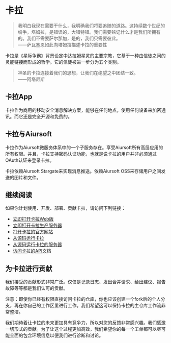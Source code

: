 # 卡拉

>我明白我现在需要干什么，我明确我们将要追随的道路。这持续数个世纪的纷争，塔姆拉，是错误的，大错特错。我们需要铭记什么才是我们所拥有的。我们不需要萨尔那加，是的，我们只需要彼此。  
>——萨瓦塞恩如此向塔姆拉描述卡拉的重要性

卡拉是《星际争霸》背景设定中达拉姆星灵的主要宗教，它基于一种由信徒之间的灵能链接而形成的哲学。它的信徒被进一步分为五个类别。

>神圣的卡拉连接着我们的思想，让我们在绝望之中团结一致。    
>——阿塔尼斯

## 卡拉App

卡拉作为商用的移动安全消息解决方案，能够在任何地点，使用任何设备来加密通讯。而它还是完全开源和免费的。

## 卡拉与Aiursoft

卡拉作为Aiursoft微服务体系中的一个子服务存在。享受Aiursoft所有高层应用的所有权限。并且，卡拉支持密码认证功能，也就是说卡拉的用户并非必须通过OAuth认证来登录卡拉。

卡拉依赖Aiursoft Stargate来实现消息推送。依赖Aiursoft OSS来存储用户之间发送的图片和文件。

## 继续阅读

如果你计划使用、开发、部署、贡献卡拉，请访问下列链接：

* [立即打开卡拉Web版](https://kahla.app.aiursoft.com)
* [立即打开卡拉生产服务器](https://kahla.server.aiursoft.com)
* [打开卡拉的官方网站](https://kahla.aiursoft.com)
* [从源码运行卡拉](https://aiursoft.visualstudio.com/Kahla/_git/Kahla.App)
* [从源码运行卡拉的服务器](https://aiursoft.visualstudio.com/_git/Kahla)
* [访问卡拉的API文档](./API%20Document.md)

## 为卡拉进行贡献

我们接受的贡献形式非常广泛。仅仅是记录日志、发出合并请求、给出建议、报告故障等等都是我们认可的贡献。

注意：即使你已经有权限直接访问卡拉的仓库，你也应该创建一个fork后的个人分支，再在你自己的工作区里进行工作。我们希望这可以保持卡拉的主仓库工作流非常整洁。

我们期待着让卡拉的未来更加具有竞争力，所以对您的反馈非常感兴趣。我们感激一切形式的贡献。为了让这个过程更加高效，我们希望你的每一个工单都可以尽可能全面的包含环境信息以便我们进行诊断和讨论。